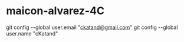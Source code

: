 # maicon-alvarez-4C

git config --global user.email "ckatand@gmail.com"
  git config --global user.name "cKatand"
